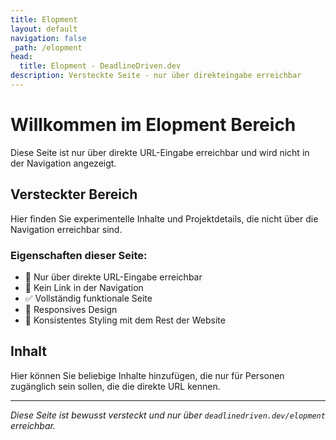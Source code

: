 ```yaml
---
title: Elopment
layout: default
navigation: false
_path: /elopment
head:
  title: Elopment - DeadlineDriven.dev
description: Versteckte Seite - nur über direkteingabe erreichbar
---
```


# Willkommen im Elopment Bereich

Diese Seite ist nur über direkte URL-Eingabe erreichbar und wird nicht in der Navigation angezeigt.

## Versteckter Bereich

Hier finden Sie experimentelle Inhalte und Projektdetails, die nicht über die Navigation erreichbar sind.

### Eigenschaften dieser Seite:
- 🔐 Nur über direkte URL-Eingabe erreichbar
- 🚫 Kein Link in der Navigation
- ✅ Vollständig funktionale Seite
- 📱 Responsives Design
- 🎨 Konsistentes Styling mit dem Rest der Website

## Inhalt

Hier können Sie beliebige Inhalte hinzufügen, die nur für Personen zugänglich sein sollen, die die direkte URL kennen.

---

*Diese Seite ist bewusst versteckt und nur über `deadlinedriven.dev/elopment` erreichbar.*
